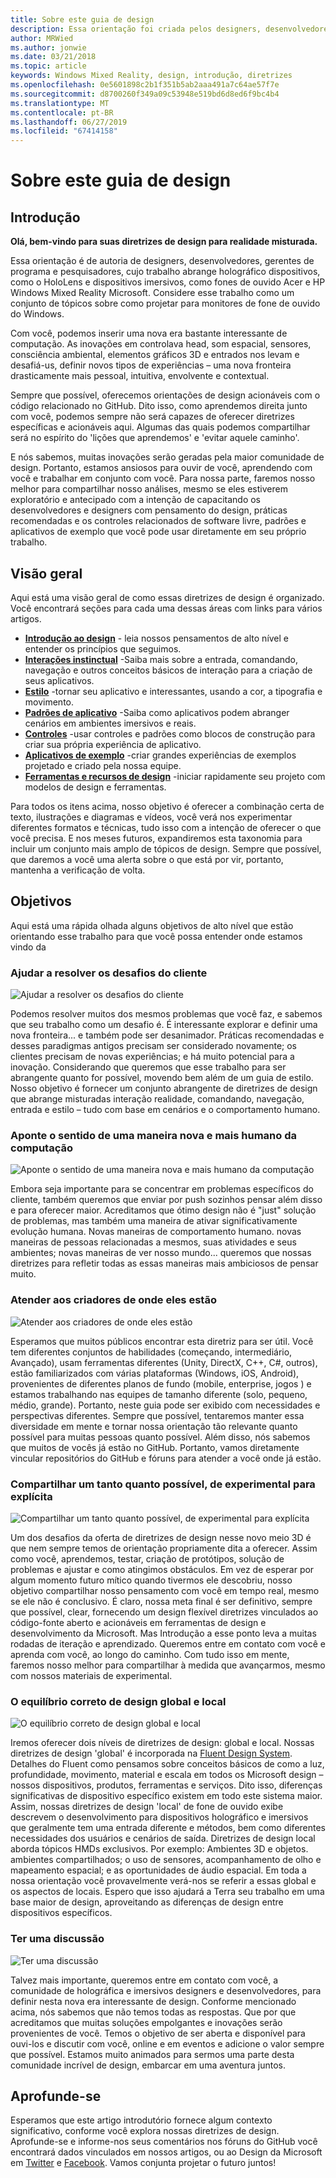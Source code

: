 ```yaml
---
title: Sobre este guia de design
description: Essa orientação foi criada pelos designers, desenvolvedores, gerentes de programa e pesquisadores da Microsoft, cujo trabalho abrange dispositivos holográficos (como o HoloLens) e dispositivos imersivos (como os headsets Windows Mixed Reality da Acer e da HP).
author: MRWied
ms.author: jonwie
ms.date: 03/21/2018
ms.topic: article
keywords: Windows Mixed Reality, design, introdução, diretrizes
ms.openlocfilehash: 0e5601898c2b1f351b5ab2aaa491a7c64ae57f7e
ms.sourcegitcommit: d8700260f349a09c53948e519bd6d8ed6f9bc4b4
ms.translationtype: MT
ms.contentlocale: pt-BR
ms.lasthandoff: 06/27/2019
ms.locfileid: "67414158"
---
```

# <a name="about-this-design-guidance"></a>Sobre este guia de design

## <a name="introduction"></a>Introdução

**Olá, bem-vindo para suas diretrizes de design para realidade misturada.**

Essa orientação é de autoria de designers, desenvolvedores, gerentes de programa e pesquisadores, cujo trabalho abrange holográfico dispositivos, como o HoloLens e dispositivos imersivos, como fones de ouvido Acer e HP Windows Mixed Reality Microsoft. Considere esse trabalho como um conjunto de tópicos sobre como projetar para monitores de fone de ouvido do Windows.

Com você, podemos inserir uma nova era bastante interessante de computação. As inovações em controlava head, som espacial, sensores, consciência ambiental, elementos gráficos 3D e entrados nos levam e desafiá-us, definir novos tipos de experiências – uma nova fronteira drasticamente mais pessoal, intuitiva, envolvente e contextual.

Sempre que possível, oferecemos orientações de design acionáveis com o código relacionado no GitHub. Dito isso, como aprendemos direita junto com você, podemos sempre não será capazes de oferecer diretrizes específicas e acionáveis aqui. Algumas das quais podemos compartilhar será no espírito do 'lições que aprendemos' e 'evitar aquele caminho'.

E nós sabemos, muitas inovações serão geradas pela maior comunidade de design. Portanto, estamos ansiosos para ouvir de você, aprendendo com você e trabalhar em conjunto com você. Para nossa parte, faremos nosso melhor para compartilhar nosso análises, mesmo se eles estiverem exploratório e antecipado com a intenção de capacitando os desenvolvedores e designers com pensamento do design, práticas recomendadas e os controles relacionados de software livre, padrões e aplicativos de exemplo que você pode usar diretamente em seu próprio trabalho.

## <a name="overview"></a>Visão geral

Aqui está uma visão geral de como essas diretrizes de design é organizado. Você encontrará seções para cada uma dessas áreas com links para vários artigos.
* **[Introdução ao design](mixed-reality.md)**  - leia nossos pensamentos de alto nível e entender os princípios que seguimos.
* **[Interações instinctual](interaction-fundamentals.md)**  -Saiba mais sobre a entrada, comandando, navegação e outros conceitos básicos de interação para a criação de seus aplicativos.
* **[Estilo](typography.md)**  -tornar seu aplicativo e interessantes, usando a cor, a tipografia e movimento.
* **[Padrões de aplicativo](types-of-mixed-reality-apps.md)**  -Saiba como aplicativos podem abranger cenários em ambientes imersivos e reais.
* **[Controles](interactable-object.md)**  -usar controles e padrões como blocos de construção para criar sua própria experiência de aplicativo.
* **[Aplicativos de exemplo](design.md#sample-apps)**  -criar grandes experiências de exemplos projetado e criado pela nossa equipe.
* **[Ferramentas e recursos de design](design.md#design-tools)**  -iniciar rapidamente seu projeto com modelos de design e ferramentas.

Para todos os itens acima, nosso objetivo é oferecer a combinação certa de texto, ilustrações e diagramas e vídeos, você verá nos experimentar diferentes formatos e técnicas, tudo isso com a intenção de oferecer o que você precisa. E nos meses futuros, expandiremos esta taxonomia para incluir um conjunto mais amplo de tópicos de design. Sempre que possível, que daremos a você uma alerta sobre o que está por vir, portanto, mantenha a verificação de volta.

## <a name="objectives"></a>Objetivos

Aqui está uma rápida olhada alguns objetivos de alto nível que estão orientando esse trabalho para que você possa entender onde estamos vindo da

### <a name="help-solve-customer-challenges"></a>Ajudar a resolver os desafios do cliente

![Ajudar a resolver os desafios do cliente](images/500px-fix-a-broken-switch-with-hololens.jpg) <br>

Podemos resolver muitos dos mesmos problemas que você faz, e sabemos que seu trabalho como um desafio é. É interessante explorar e definir uma nova fronteira... e também pode ser desanimador. Práticas recomendadas e desses paradigmas antigos precisam ser considerado novamente; os clientes precisam de novas experiências; e há muito potencial para a inovação. Considerando que queremos que esse trabalho para ser abrangente quanto for possível, movendo bem além de um guia de estilo. Nosso objetivo é fornecer um conjunto abrangente de diretrizes de design que abrange misturadas interação realidade, comandando, navegação, entrada e estilo – tudo com base em cenários e o comportamento humano. 

### <a name="point-the-way-towards-a-new-more-human-way-of-computing"></a>Aponte o sentido de uma maneira nova e mais humano da computação

![Aponte o sentido de uma maneira nova e mais humano da computação](images/500px-man-and-women-with-holograph-on-table.png)<br>

Embora seja importante para se concentrar em problemas específicos do cliente, também queremos que enviar por push sozinhos pensar além disso e para oferecer maior. Acreditamos que ótimo design não é "just" solução de problemas, mas também uma maneira de ativar significativamente evolução humana. Novas maneiras de comportamento humano. novas maneiras de pessoas relacionadas a mesmos, suas atividades e seus ambientes; novas maneiras de ver nosso mundo... queremos que nossas diretrizes para refletir todas as essas maneiras mais ambiciosos de pensar muito. 

### <a name="meet-creators-where-they-are"></a>Atender aos criadores de onde eles estão

![Atender aos criadores de onde eles estão](images/500px-creators.jpg) <br>

Esperamos que muitos públicos encontrar esta diretriz para ser útil. Você tem diferentes conjuntos de habilidades (começando, intermediário, Avançado), usam ferramentas diferentes (Unity, DirectX, C++, C#, outros), estão familiarizados com várias plataformas (Windows, iOS, Android), provenientes de diferentes planos de fundo (mobile, enterprise, jogos ) e estamos trabalhando nas equipes de tamanho diferente (solo, pequeno, médio, grande). Portanto, neste guia pode ser exibido com necessidades e perspectivas diferentes. Sempre que possível, tentaremos manter essa diversidade em mente e tornar nossa orientação tão relevante quanto possível para muitas pessoas quanto possível. Além disso, nós sabemos que muitos de vocês já estão no GitHub. Portanto, vamos diretamente vincular repositórios do GitHub e fóruns para atender a você onde já estão. 

### <a name="share-as-much-as-possible-from-experimental-to-explicit"></a>Compartilhar um tanto quanto possível, de experimental para explícita

![Compartilhar um tanto quanto possível, de experimental para explícita](images/500px-man-playinggame.jpg) <br>

Um dos desafios da oferta de diretrizes de design nesse novo meio 3D é que nem sempre temos de orientação propriamente dita a oferecer. Assim como você, aprendemos, testar, criação de protótipos, solução de problemas e ajustar e como atingimos obstáculos. Em vez de esperar por algum momento futuro mítico quando tivermos ele descobriu, nosso objetivo compartilhar nosso pensamento com você em tempo real, mesmo se ele não é conclusivo. É claro, nossa meta final é ser definitivo, sempre que possível, clear, fornecendo um design flexível diretrizes vinculados ao código-fonte aberto e acionáveis em ferramentas de design e desenvolvimento da Microsoft. Mas Introdução a esse ponto leva a muitas rodadas de iteração e aprendizado. Queremos entre em contato com você e aprenda com você, ao longo do caminho. Com tudo isso em mente, faremos nosso melhor para compartilhar à medida que avançarmos, mesmo com nossos materiais de experimental. 

### <a name="the-right-balance-of-global-and-local-design"></a>O equilíbrio correto de design global e local

![O equilíbrio correto de design global e local](images/500px-fluentdesign.jpg) <br>

Iremos oferecer dois níveis de diretrizes de design: global e local. Nossas diretrizes de design 'global' é incorporada na [Fluent Design System](http://fluent.microsoft.com). Detalhes do Fluent como pensamos sobre conceitos básicos de como a luz, profundidade, movimento, material e escala em todos os Microsoft design – nossos dispositivos, produtos, ferramentas e serviços. Dito isso, diferenças significativas de dispositivo específico existem em todo este sistema maior. Assim, nossas diretrizes de design 'local' de fone de ouvido exibe descrevem o desenvolvimento para dispositivos holográfico e imersivos que geralmente tem uma entrada diferente e métodos, bem como diferentes necessidades dos usuários e cenários de saída. Diretrizes de design local aborda tópicos HMDs exclusivos. Por exemplo:  Ambientes 3D e objetos. ambientes compartilhados; o uso de sensores, acompanhamento de olho e mapeamento espacial; e as oportunidades de áudio espacial. Em toda a nossa orientação você provavelmente verá-nos se referir a essas global e os aspectos de locais. Espero que isso ajudará a Terra seu trabalho em uma base maior de design, aproveitando as diferenças de design entre dispositivos específicos.

### <a name="have-a-discussion"></a>Ter uma discussão

![Ter uma discussão](images/500px-share.jpg) <br>

Talvez mais importante, queremos entre em contato com você, a comunidade de holográfica e imersivos designers e desenvolvedores, para definir nesta nova era interessante de design. Conforme mencionado acima, nós sabemos que não temos todas as respostas. Que por que acreditamos que muitas soluções empolgantes e inovações serão provenientes de você. Temos o objetivo de ser aberta e disponível para ouvi-los e discutir com você, online e em eventos e adicione o valor sempre que possível. Estamos muito animados para sermos uma parte desta comunidade incrível de design, embarcar em uma aventura juntos. 

## <a name="please-dive-in"></a>Aprofunde-se

Esperamos que este artigo introdutório fornece algum contexto significativo, conforme você explora nossas diretrizes de design. Aprofunde-se e informe-nos seus comentários nos fóruns do GitHub você encontrará dados vinculados em nossos artigos, ou ao Design da Microsoft em [Twitter](https://twitter.com/MicrosoftDesign) e [Facebook](https://www.facebook.com/microsoftdesign/). Vamos conjunta projetar o futuro juntos!
